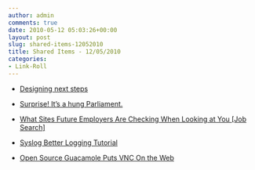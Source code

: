 ```yaml
---
author: admin
comments: true
date: 2010-05-12 05:03:26+00:00
layout: post
slug: shared-items-12052010
title: Shared Items - 12/05/2010
categories:
- Link-Roll
---
```


  * [Designing next steps](http://www.leemunroe.com/designing-next-steps/)
  

  * [Surprise! It’s a hung Parliament.](http://emmasanderson.wordpress.com/2010/05/07/surprise-its-a-hung-parliament/)
  

  * [What Sites Future Employers Are Checking When Looking at You [Job Search]](http://feeds.gawker.com/~r/lifehacker/full/~3/BwrkkZr-oqs/what-sites-future-employers-are-checking-when-looking-at-you)
  

  * [Syslog Better Logging Tutorial](http://www.howtoforge.com/syslog-better-logging-tutorial)
  

  * [Open Source Guacamole Puts VNC On the Web](http://rss.slashdot.org/~r/Slashdot/slashdot/~3/E-ZVH2MYNY4/Open-Source-Guacamole-Puts-VNC-On-the-Web)
  

